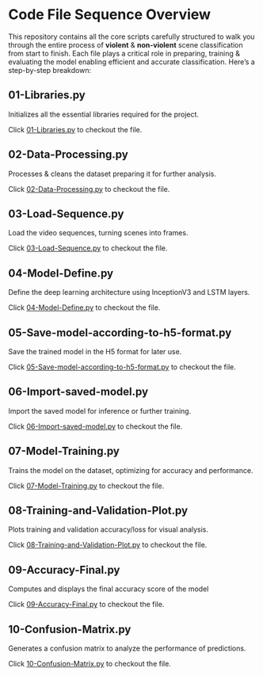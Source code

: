 # Code File Sequence Overview
This repository contains all the core scripts carefully structured to walk you through the entire process of **violent** & **non-violent** scene classification from start to finish. Each file plays a critical role in preparing, training & evaluating the model enabling efficient and accurate classification. Here’s a step-by-step breakdown:

## 01-Libraries.py
Initializes all the essential libraries required for the project.

Click [01-Libraries.py](https://github.com/PritamChakrabortyShuvo/Deep-Learning-Film-Violence-Classifier/blob/main/Code-Files/01-Libraries.py) to checkout the file.

## 02-Data-Processing.py
Processes & cleans the dataset preparing it for further analysis.

Click [02-Data-Processing.py](https://github.com/PritamChakrabortyShuvo/Deep-Learning-Film-Violence-Classifier/blob/main/Code-Files/02-Data-Processing.py) to checkout the file.

## 03-Load-Sequence.py
Load the video sequences, turning scenes into frames.

Click [03-Load-Sequence.py](https://github.com/PritamChakrabortyShuvo/Deep-Learning-Film-Violence-Classifier/blob/main/Code-Files/03-Load-Sequence.py) to checkout the file.

## 04-Model-Define.py
Define the deep learning architecture using InceptionV3 and LSTM layers.

Click [04-Model-Define.py](https://github.com/PritamChakrabortyShuvo/Deep-Learning-Film-Violence-Classifier/blob/main/Code-Files/04-Model-Define.py) to checkout the file.

## 05-Save-model-according-to-h5-format.py
Save the trained model in the H5 format for later use.

Click [05-Save-model-according-to-h5-format.py](https://github.com/PritamChakrabortyShuvo/Deep-Learning-Film-Violence-Classifier/blob/main/Code-Files/05-Save-model-according-to-h5-format.py) to checkout the file.

## 06-Import-saved-model.py
Import the saved model for inference or further training.

Click [06-Import-saved-model.py](https://github.com/PritamChakrabortyShuvo/Deep-Learning-Film-Violence-Classifier/blob/main/Code-Files/06-Import-saved-model.py) to checkout the file.

## 07-Model-Training.py
Trains the model on the dataset, optimizing for accuracy and performance.

Click [07-Model-Training.py](https://github.com/PritamChakrabortyShuvo/Deep-Learning-Film-Violence-Classifier/blob/main/Code-Files/07-Model-Training.py) to checkout the file.
## 08-Training-and-Validation-Plot.py
Plots training and validation accuracy/loss for visual analysis.

Click [08-Training-and-Validation-Plot.py](https://github.com/PritamChakrabortyShuvo/Deep-Learning-Film-Violence-Classifier/blob/main/Code-Files/08-Training-and-Validation-Plot.py) to checkout the file.
## 09-Accuracy-Final.py
Computes and displays the final accuracy score of the model

Click [09-Accuracy-Final.py](https://github.com/PritamChakrabortyShuvo/Deep-Learning-Film-Violence-Classifier/blob/main/Code-Files/09-Accuracy-Final.py) to checkout the file.

## 10-Confusion-Matrix.py
Generates a confusion matrix to analyze the performance of predictions.

Click [10-Confusion-Matrix.py](https://github.com/PritamChakrabortyShuvo/Deep-Learning-Film-Violence-Classifier/blob/main/Code-Files/10-Confusion-Matrix.py) to checkout the file.